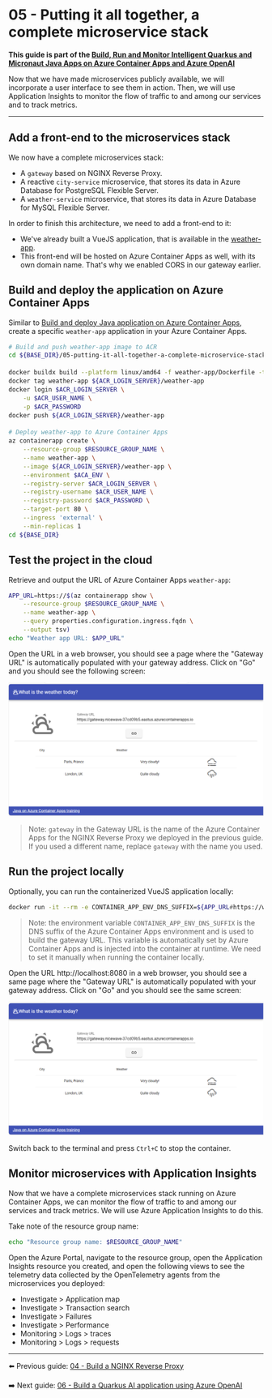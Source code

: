 # 05 - Putting it all together, a complete microservice stack

__This guide is part of the [Build, Run and Monitor Intelligent Quarkus and Micronaut Java Apps on Azure Container Apps and Azure OpenAI](../README.md)__

Now that we have made microservices publicly available, we will incorporate a user interface to see them in action. Then, we will use Application Insights to monitor the flow of traffic to and among our services and to track metrics.

---

## Add a front-end to the microservices stack

We now have a complete microservices stack:

- A `gateway` based on NGINX Reverse Proxy.
- A reactive `city-service` microservice, that stores its data in Azure Database for PostgreSQL Flexible Server.
- A `weather-service` microservice, that stores its data in Azure Database for MySQL Flexible Server.

In order to finish this architecture, we need to add a front-end to it:

- We've already built a VueJS application, that is available in the [weather-app](weather-app/).
- This front-end will be hosted on Azure Container Apps as well, with its own domain name. That's why we enabled CORS in our gateway earlier.

## Build and deploy the application on Azure Container Apps

Similar to [Build and deploy Java application on Azure Container Apps](../01-build-a-simple-java-application/README.md#build-and-deploy-java-application-on-azure-container-apps), create a specific `weather-app` application in your Azure Container Apps.

```bash
# Build and push weather-app image to ACR
cd ${BASE_DIR}/05-putting-it-all-together-a-complete-microservice-stack

docker buildx build --platform linux/amd64 -f weather-app/Dockerfile -t weather-app ./weather-app
docker tag weather-app ${ACR_LOGIN_SERVER}/weather-app
docker login $ACR_LOGIN_SERVER \
    -u $ACR_USER_NAME \
    -p $ACR_PASSWORD
docker push ${ACR_LOGIN_SERVER}/weather-app

# Deploy weather-app to Azure Container Apps
az containerapp create \
    --resource-group $RESOURCE_GROUP_NAME \
    --name weather-app \
    --image ${ACR_LOGIN_SERVER}/weather-app \
    --environment $ACA_ENV \
    --registry-server $ACR_LOGIN_SERVER \
    --registry-username $ACR_USER_NAME \
    --registry-password $ACR_PASSWORD \
    --target-port 80 \
    --ingress 'external' \
    --min-replicas 1
cd ${BASE_DIR}
```

## Test the project in the cloud

Retrieve and output the URL of Azure Container Apps `weather-app`:

```bash
APP_URL=https://$(az containerapp show \
    --resource-group $RESOURCE_GROUP_NAME \
    --name weather-app \
    --query properties.configuration.ingress.fqdn \
    --output tsv)
echo "Weather app URL: $APP_URL"
```

Open the URL in a web browser, you should see a page where the "Gateway URL" is automatically populated with your gateway address. Click on "Go" and you should see the following screen:

![VueJS front-end](media/01-vuejs-frontend.png)

> Note: `gateway` in the Gateway URL is the name of the Azure Container Apps for the NGINX Reverse Proxy we deployed in the previous guide. If you used a different name, replace `gateway` with the name you used.

## Run the project locally

Optionally, you can run the containerized VueJS application locally:

```bash
docker run -it --rm -e CONTAINER_APP_ENV_DNS_SUFFIX=${APP_URL#https://weather-app.} -p 8080:80 weather-app
```

> Note: the environment variable `CONTAINER_APP_ENV_DNS_SUFFIX` is the DNS suffix of the Azure Container Apps environment and is used to build the gateway URL. This variable is automatically set by Azure Container Apps and is injected into the container at runtime. We need to set it manually when running the container locally.

Open the URL http://localhost:8080 in a web browser, you should see a same page where the "Gateway URL" is automatically populated with your gateway address. Click on "Go" and you should see the same screen:

![VueJS front-end](media/01-vuejs-frontend.png)

Switch back to the terminal and press `Ctrl+C` to stop the container.

## Monitor microservices with Application Insights

Now that we have a complete microservices stack running on Azure Container Apps, we can monitor the flow of traffic to and among our services and track metrics. We will use Azure Application Insights to do this.

Take note of the resource group name:

```bash
echo "Resource group name: $RESOURCE_GROUP_NAME"
```

Open the Azure Portal, navigate to the resource group, open the Application Insights resource you created, and open the following views to see the telemetry data collected by the OpenTelemetry agents from the microservices you deployed:

* Investigate > Application map
* Investigate > Transaction search
* Investigate > Failures
* Investigate > Performance
* Monitoring > Logs > traces
* Monitoring > Logs > requests

---

⬅️ Previous guide: [04 - Build a NGINX Reverse Proxy](../04-build-a-nginx-reverse-proxy/README.md)

➡️ Next guide: [06 - Build a Quarkus AI application using Azure OpenAI](../06-build-a-quarkus-ai-application-using-azure-openai/README.md)
